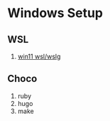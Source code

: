# Windows Setup


## WSL
1. [win11 wsl/wslg](https://juejin.cn/post/6991626371608903694)



## Choco

1. ruby
2. hugo
3. make
